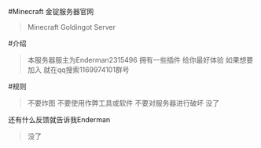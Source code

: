 #Minecraft 金锭服务器官网
>Minecraft Goldingot Server

#介绍
>本服务器服主为Enderman2315496
>拥有一些插件 给你最好体验
>如果想要加入
>就在qq搜索1169974101群号

#规则
>不要炸图
>不要使用作弊工具或软件
>不要对服务器进行破坏
>没了

还有什么反馈就告诉我Enderman
>没了
